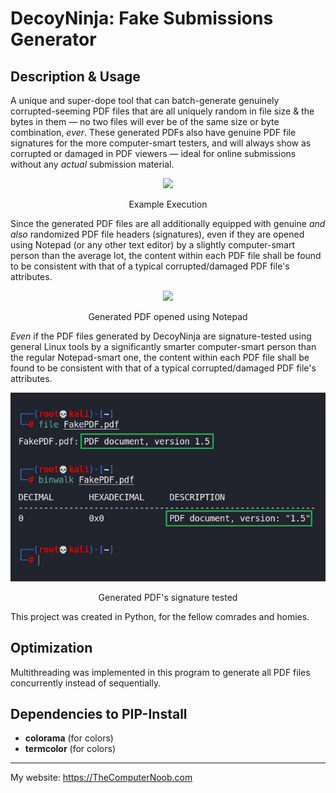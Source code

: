 # DecoyNinja: Fake Submissions Generator

## Description & Usage
A unique and super-dope tool that can batch-generate genuinely corrupted-seeming PDF files that are all uniquely random in file size & the bytes in them — no two files will ever be of the same size or byte combination, *ever*. These generated PDFs also have genuine PDF file signatures for the more computer-smart testers, and will always show as corrupted or damaged in PDF viewers — ideal for online submissions without any *actual* submission material.

<div align="center">
<img src="https://raw.githubusercontent.com/SHUR1K-N/DecoyNinja-Fake-Submissions-Generator/master/Images/Example.png" >
<p>Example Execution</p>
</div>

Since the generated PDF files are all additionally equipped with genuine *and also* randomized PDF file headers (signatures), even if they are opened using Notepad (or any other text editor) by a slightly computer-smart person than the average lot, the content within each PDF file shall be found to be consistent with that of a typical corrupted/damaged PDF file's attributes.

<div align="center">
<img src="https://raw.githubusercontent.com/SHUR1K-N/DecoyNinja-Fake-Submissions-Generator/master/Images/Notepad%20Example.png" >
<p>Generated PDF opened using Notepad</p>
</div>

*Even* if the PDF files generated by DecoyNinja are signature-tested using general Linux tools by a significantly smarter computer-smart person than the regular Notepad-smart one, the content within each PDF file shall be found to be consistent with that of a typical corrupted/damaged PDF file's attributes.

<div align="center">
<img src="https://raw.githubusercontent.com/SHUR1K-N/DecoyNinja-Fake-Submissions-Generator/master/Images/Signature%20Test.png" >
<p>Generated PDF's signature tested</p>
</div>

This project was created in Python, for the fellow comrades and homies.

## Optimization
Multithreading was implemented in this program to generate all PDF files concurrently instead of sequentially.

## Dependencies to PIP-Install
- **colorama** (for colors)
- **termcolor** (for colors)

------------

My website: https://TheComputerNoob.com
